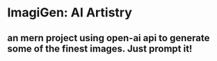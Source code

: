 # ImagiGen: AI Artistry

## an mern project using open-ai api to generate some of the finest images. Just prompt it!
